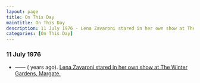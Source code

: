 ```yaml
---
layout: page
title: On This Day
maintitle: On This Day
description: 11 July 1976 - Lena Zavaroni stared in her own show at The Winter Gardens, Margate.
categories: [On This Day]
---
```


### 11 July 1976
* —— (<span id="age"></span> years ago). [Lena Zavaroni stared in her own show at The Winter Gardens, Margate.](/theatre/the%20lena%20zavaroni%20show/1976/07/11/the-lena-zavaroni-show.html)

<!-- Script for calculating number of years ago -->
<script>
var dob = '19760711';
var year = Number(dob.substr(0, 4));
var month = Number(dob.substr(4, 2)) - 1;
var day = Number(dob.substr(6, 2));
var today = new Date();
var age = today.getFullYear() - year;
if (today.getMonth() < month || (today.getMonth() == month && today.getDate() < day)) {
age--;
}
document.getElementById("age").innerHTML=age;
</script>

